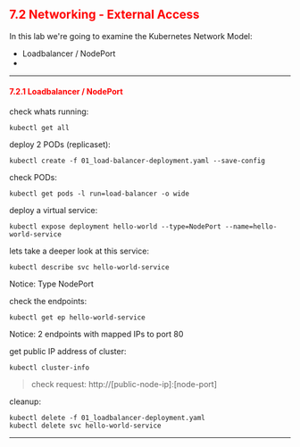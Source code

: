 ## <font color='red'> 7.2 Networking - External Access </font>

In this lab we're going to examine the Kubernetes Network Model:
* Loadbalancer / NodePort
* 

---

#### <font color='red'> 7.2.1 Loadbalancer / NodePort </font>
check whats running:
```
kubectl get all
```
deploy 2 PODs (replicaset):
```
kubectl create -f 01_load-balancer-deployment.yaml --save-config
```
check PODs:
```
kubectl get pods -l run=load-balancer -o wide
```
deploy a virtual service:
```
kubectl expose deployment hello-world --type=NodePort --name=hello-world-service
```
lets take a deeper look at this service:
```
kubectl describe svc hello-world-service
```
Notice: Type NodePort  

check the endpoints:
```
kubectl get ep hello-world-service
```
Notice: 2 endpoints with mapped IPs to port 80  

get public IP address of cluster:
```
kubectl cluster-info
```

> check request: http://[public-node-ip]:[node-port]

cleanup:
```
kubectl delete -f 01_loadbalancer-deployment.yaml
kubectl delete svc hello-world-service
```

---